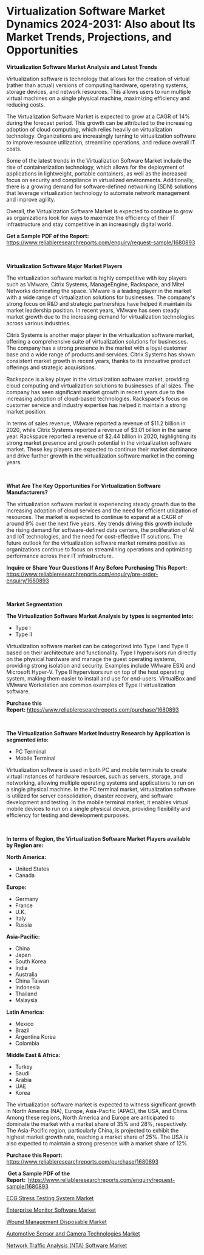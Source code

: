 <p><h1>Virtualization Software Market Dynamics 2024-2031: Also about Its Market Trends, Projections, and Opportunities</h1></p><p><strong>Virtualization Software Market Analysis and Latest Trends</strong></p>
<p><p>Virtualization software is technology that allows for the creation of virtual (rather than actual) versions of computing hardware, operating systems, storage devices, and network resources. This allows users to run multiple virtual machines on a single physical machine, maximizing efficiency and reducing costs.</p><p>The Virtualization Software Market is expected to grow at a CAGR of 14% during the forecast period. This growth can be attributed to the increasing adoption of cloud computing, which relies heavily on virtualization technology. Organizations are increasingly turning to virtualization software to improve resource utilization, streamline operations, and reduce overall IT costs.</p><p>Some of the latest trends in the Virtualization Software Market include the rise of containerization technology, which allows for the deployment of applications in lightweight, portable containers, as well as the increased focus on security and compliance in virtualized environments. Additionally, there is a growing demand for software-defined networking (SDN) solutions that leverage virtualization technology to automate network management and improve agility.</p><p>Overall, the Virtualization Software Market is expected to continue to grow as organizations look for ways to maximize the efficiency of their IT infrastructure and stay competitive in an increasingly digital world.</p></p>
<p><strong>Get a Sample PDF of the Report:&nbsp;</strong> <a href="https://www.reliableresearchreports.com/enquiry/request-sample/1680893">https://www.reliableresearchreports.com/enquiry/request-sample/1680893</a></p>
<p>&nbsp;</p>
<p><strong>Virtualization Software Major Market Players</strong></p>
<p><p>The virtualization software market is highly competitive with key players such as VMware, Citrix Systems, ManageEngine, Rackspace, and Mitel Networks dominating the space. VMware is a leading player in the market with a wide range of virtualization solutions for businesses. The company's strong focus on R&D and strategic partnerships have helped it maintain its market leadership position. In recent years, VMware has seen steady market growth due to the increasing demand for virtualization technologies across various industries.</p><p>Citrix Systems is another major player in the virtualization software market, offering a comprehensive suite of virtualization solutions for businesses. The company has a strong presence in the market with a loyal customer base and a wide range of products and services. Citrix Systems has shown consistent market growth in recent years, thanks to its innovative product offerings and strategic acquisitions.</p><p>Rackspace is a key player in the virtualization software market, providing cloud computing and virtualization solutions to businesses of all sizes. The company has seen significant market growth in recent years due to the increasing adoption of cloud-based technologies. Rackspace's focus on customer service and industry expertise has helped it maintain a strong market position.</p><p>In terms of sales revenue, VMware reported a revenue of $11.2 billion in 2020, while Citrix Systems reported a revenue of $3.01 billion in the same year. Rackspace reported a revenue of $2.44 billion in 2020, highlighting its strong market presence and growth potential in the virtualization software market. These key players are expected to continue their market dominance and drive further growth in the virtualization software market in the coming years.</p></p>
<p>&nbsp;</p>
<p><strong>What Are The Key Opportunities For Virtualization Software Manufacturers?</strong></p>
<p><p>The virtualization software market is experiencing steady growth due to the increasing adoption of cloud services and the need for efficient utilization of resources. The market is expected to continue to expand at a CAGR of around 9% over the next five years. Key trends driving this growth include the rising demand for software-defined data centers, the proliferation of AI and IoT technologies, and the need for cost-effective IT solutions. The future outlook for the virtualization software market remains positive as organizations continue to focus on streamlining operations and optimizing performance across their IT infrastructure.</p></p>
<p><strong>Inquire or Share Your Questions If Any Before Purchasing This Report:</strong> <a href="https://www.reliableresearchreports.com/enquiry/pre-order-enquiry/1680893">https://www.reliableresearchreports.com/enquiry/pre-order-enquiry/1680893</a></p>
<p>&nbsp;</p>
<p><strong>Market Segmentation</strong></p>
<p><strong>The Virtualization Software Market Analysis by types is segmented into:</strong></p>
<p><ul><li>Type I</li><li>Type II</li></ul></p>
<p><p>Virtualization software market can be categorized into Type I and Type II based on their architecture and functionality. Type I hypervisors run directly on the physical hardware and manage the guest operating systems, providing strong isolation and security. Examples include VMware ESXi and Microsoft Hyper-V. Type II hypervisors run on top of the host operating system, making them easier to install and use for end-users. VirtualBox and VMware Workstation are common examples of Type II virtualization software.</p></p>
<p><strong>Purchase this Report:&nbsp;</strong><a href="https://www.reliableresearchreports.com/purchase/1680893">https://www.reliableresearchreports.com/purchase/1680893</a></p>
<p>&nbsp;</p>
<p><strong>The Virtualization Software Market Industry Research by Application is segmented into:</strong></p>
<p><ul><li>PC Terminal</li><li>Mobile Terminal</li></ul></p>
<p><p>Virtualization software is used in both PC and mobile terminals to create virtual instances of hardware resources, such as servers, storage, and networking, allowing multiple operating systems and applications to run on a single physical machine. In the PC terminal market, virtualization software is utilized for server consolidation, disaster recovery, and software development and testing. In the mobile terminal market, it enables virtual mobile devices to run on a single physical device, providing flexibility and efficiency for testing and development purposes.</p></p>
<p>&nbsp;</p>
<p><strong>In terms of Region, the Virtualization Software Market Players available by Region are:</strong></p>
<p>
    <p> <strong> North America: </strong>
        <ul>
            <li>United States</li>
            <li>Canada</li>
        </ul>
        </p> 
    <p> <strong> Europe: </strong>
        <ul>
            <li>Germany</li>
            <li>France</li>
            <li>U.K.</li>
            <li>Italy</li>
            <li>Russia</li>
        </ul>
        </p> 
    <p> <strong> Asia-Pacific: </strong>
        <ul>
            <li>China</li>
            <li>Japan</li>
            <li>South Korea</li>
            <li>India</li>
            <li>Australia</li>
            <li>China Taiwan</li>
            <li>Indonesia</li>
            <li>Thailand</li>
            <li>Malaysia</li>
        </ul>
        </p> 
    <p> <strong> Latin America: </strong>
        <ul>
            <li>Mexico</li>
            <li>Brazil</li>
            <li>Argentina Korea</li>
            <li>Colombia</li>
        </ul>
        </p> 
    <p> <strong> Middle East & Africa: </strong>
        <ul>
            <li>Turkey</li>
            <li>Saudi</li>
            <li>Arabia</li>
            <li>UAE</li>
            <li>Korea</li>
        </ul>
    </p>
    </p>
<p><p>The virtualization software market is expected to witness significant growth in North America (NA), Europe, Asia-Pacific (APAC), the USA, and China. Among these regions, North America and Europe are anticipated to dominate the market with a market share of 35% and 28%, respectively. The Asia-Pacific region, particularly China, is projected to exhibit the highest market growth rate, reaching a market share of 25%. The USA is also expected to maintain a strong presence with a market share of 12%.</p></p>
<p><strong>Purchase this Report: </strong><a href="https://www.reliableresearchreports.com/purchase/1680893">https://www.reliableresearchreports.com/purchase/1680893</a></p>
<p>&nbsp;<strong>Get a Sample PDF of the Report:&nbsp;&nbsp;</strong><a href="https://www.reliableresearchreports.com/enquiry/request-sample/1680893">https://www.reliableresearchreports.com/enquiry/request-sample/1680893</a></p>
<p><strong></strong></p>
<p><p><a href="https://medium.com/@rossiepagac2023/ecg-stress-testing-system-market-competitive-analysis-market-trends-and-forecast-to-2031-1c15288b1844">ECG Stress Testing System Market</a></p><p><a href="https://github.com/brenzgnarento/Market-Research-Report-List-1/blob/main/enterprise-monitor-software-market.md">Enterprise Monitor Software Market</a></p><p><a href="https://medium.com/@rossiepagac2023/wound-management-disposable-market-size-market-outlook-and-market-forecast-2024-to-2031-f6c26afce1fb">Wound Management Disposable Market</a></p><p><a href="https://medium.com/@rossiepagac2023/automotive-sensor-and-camera-technologies-market-trends-forecast-and-competitive-analysis-to-6a07764d471d">Automotive Sensor and Camera Technologies Market</a></p><p><a href="https://github.com/jerrycopelandthomaswsqd8q/Market-Research-Report-List-1/blob/main/network-traffic-analysis-nta-software-market.md">Network Traffic Analysis (NTA) Software Market</a></p></p>